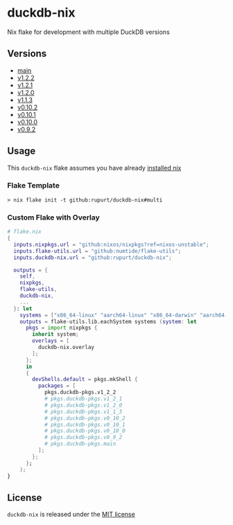 # duckdb-nix

Nix flake for development with multiple DuckDB versions

## Versions

- [main](https://github.com/duckdb/duckdb/commits/main)
- [v1.2.2](https://github.com/duckdb/duckdb/releases/tag/v1.2.2)
- [v1.2.1](https://github.com/duckdb/duckdb/releases/tag/v1.2.1)
- [v1.2.0](https://github.com/duckdb/duckdb/releases/tag/v1.2.0)
- [v1.1.3](https://github.com/duckdb/duckdb/releases/tag/v1.1.3)
- [v0.10.2](https://github.com/duckdb/duckdb/releases/tag/v0.10.2)
- [v0.10.1](https://github.com/duckdb/duckdb/releases/tag/v0.10.1)
- [v0.10.0](https://github.com/duckdb/duckdb/releases/tag/v0.10.0)
- [v0.9.2](https://github.com/duckdb/duckdb/releases/tag/v0.9.2)

## Usage

This `duckdb-nix` flake assumes you have already [installed nix](https://determinate.systems/posts/determinate-nix-installer)

### Flake Template

```shell
> nix flake init -t github:rupurt/duckdb-nix#multi
```

### Custom Flake with Overlay

```nix
# flake.nix
{
  inputs.nixpkgs.url = "github:nixos/nixpkgs?ref=nixos-unstable";
  inputs.flake-utils.url = "github:numtide/flake-utils";
  inputs.duckdb-nix.url = "github:rupurt/duckdb-nix";

  outputs = {
    self,
    nixpkgs,
    flake-utils,
    duckdb-nix,
    ...
  }: let
    systems = ["x86_64-linux" "aarch64-linux" "x86_64-darwin" "aarch64-darwin"];
    outputs = flake-utils.lib.eachSystem systems (system: let
      pkgs = import nixpkgs {
        inherit system;
        overlays = [
          duckdb-nix.overlay
        ];
      };
      in
      {
        devShells.default = pkgs.mkShell {
          packages = [
            pkgs.duckdb-pkgs.v1_2_2
            # pkgs.duckdb-pkgs.v1_2_1
            # pkgs.duckdb-pkgs.v1_2_0
            # pkgs.duckdb-pkgs.v1_1_3
            # pkgs.duckdb-pkgs.v0_10_2
            # pkgs.duckdb-pkgs.v0_10_1
            # pkgs.duckdb-pkgs.v0_10_0
            # pkgs.duckdb-pkgs.v0_9_2
            # pkgs.duckdb-pkgs.main
          ];
        };
      };
    );
}
```

## License

`duckdb-nix` is released under the [MIT license](./LICENSE)
